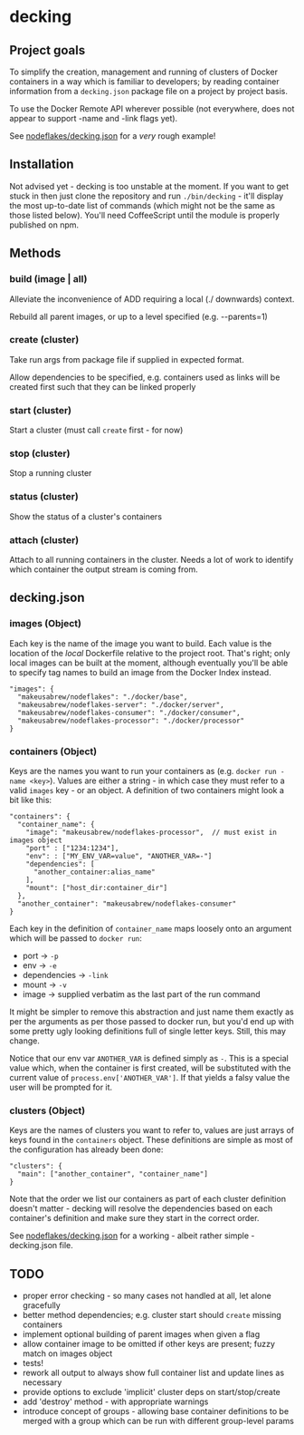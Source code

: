 # decking

## Project goals

To simplify the creation, management and running of clusters
of Docker containers in a way which is familiar to developers;
by reading container information from a `decking.json` package file
on a project by project basis.

To use the Docker Remote API wherever possible (not everywhere, does
not appear to support -name and -link flags yet).

See [nodeflakes/decking.json](https://github.com/makeusabrew/nodeflakes/blob/master/decking.json)
for a *very* rough example!

## Installation

Not advised yet - decking is too unstable at the moment. If you want to get stuck in
then just clone the repository and run `./bin/decking` - it'll display the most up-to-date
list of commands (which might not be the same as those listed below). You'll need CoffeeScript
until the module is properly published on npm.

## Methods

### build (image | all)

Alleviate the inconvenience of ADD requiring a local (./ downwards)
context.

Rebuild all parent images, or up to a level specified (e.g. --parents=1)

### create (cluster)

Take run args from package file if supplied in expected format.

Allow dependencies to be specified, e.g. containers used as links
will be created first such that they can be linked properly

### start (cluster)

Start a cluster (must call `create` first - for now)

### stop (cluster)

Stop a running cluster

### status (cluster)

Show the status of a cluster's containers

### attach (cluster)

Attach to all running containers in the cluster. Needs a lot of work to
identify which container the output stream is coming from.

## decking.json

### images (Object)

Each key is the name of the image you want to build. Each value is the location of
the *local* Dockerfile relative to the project root. That's right; only local images
can be built at the moment, although eventually you'll be able to specify tag names
to build an image from the Docker Index instead.

```
"images": {
  "makeusabrew/nodeflakes": "./docker/base",
  "makeusabrew/nodeflakes-server": "./docker/server",
  "makeusabrew/nodeflakes-consumer": "./docker/consumer",
  "makeusabrew/nodeflakes-processor": "./docker/processor"
}
```

### containers (Object)

Keys are the names you want to run your containers as (e.g. `docker run -name <key>`). Values are either a string - in which case they must refer to a valid `images` key - or an object. A definition of two containers might look a bit like this:

```
"containers": {
  "container_name": {
    "image": "makeusabrew/nodeflakes-processor",  // must exist in images object
    "port" : ["1234:1234"],
    "env": : ["MY_ENV_VAR=value", "ANOTHER_VAR=-"]
    "dependencies": [
      "another_container:alias_name"
    ],
    "mount": ["host_dir:container_dir"]
  },
  "another_container": "makeusabrew/nodeflakes-consumer"
}
```

Each key in the definition of `container_name` maps loosely onto an argument which will be passed to `docker run`:

* port -> `-p`
* env -> `-e`
* dependencies -> `-link`
* mount -> `-v`
* image -> supplied verbatim as the last part of the run command

It might be simpler to remove this abstraction and just name them exactly as per the arguments as per those passed to docker run, but you'd end up with some pretty ugly looking definitions full of single letter keys. Still, this may change.

Notice that our env var `ANOTHER_VAR` is defined simply as `-`. This is a special value which, when the container is first created, will be substituted with the current value of `process.env['ANOTHER_VAR']`. If that yields a falsy value the user will be prompted for it.

### clusters (Object)

Keys are the names of clusters you want to refer to, values are just arrays of keys found in the `containers` object. These definitions are simple as most of the configuration has already been done:

```
"clusters": {
  "main": ["another_container", "container_name"]
}
```

Note that the order we list our containers as part of each cluster definition doesn't matter - decking will resolve the dependencies based on each container's definition and make sure they start in the correct order.

See [nodeflakes/decking.json](https://github.com/makeusabrew/nodeflakes/blob/master/decking.json) for a working - albeit rather simple - decking.json file.

## TODO

* proper error checking - so many cases not handled at all, let alone gracefully
* better method dependencies; e.g. cluster start should `create` missing containers
* implement optional building of parent images when given a flag
* allow container image to be omitted if other keys are present; fuzzy match on images object
* tests!
* rework all output to always show full container list and update lines as necessary
* provide options to exclude 'implicit' cluster deps on start/stop/create
* add 'destroy' method - with appropriate warnings
* introduce concept of groups - allowing base container definitions to be merged with a group
  which can be run with different group-level params
